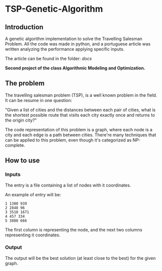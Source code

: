 # TSP-Genetic-Algorithm

## Introduction
A genetic algorithm implementation to solve the Travelling Salesman Problem.
All the code was made in python, and a portuguese article was written analyzing the performance applying specific inputs.
<p>The article can be found in the folder: <i> docs </i></p>

<b>Second project of the class Algorithmic Modeling and Optimization.</b>

## The problem
<p>The travelling salesman problem (TSP), is a well known problem in the field. It can be resume in one question:</p>
<p>"Given a list of cities and the distances between each pair of cities, what is the shortest possible route that visits each city exactly once and returns to the origin city?"</p>
<p>The code representation of this problem is a graph, where each node is a city and each edge is a path between cities. There're many techniques that can be applied to this problem, even though it's categorized as NP-complete.</p>

## How to use

### Inputs
<p>The entry is a file containing a list of nodes with it coordinates.</p>
<p>An example of entry will be:</p>
    
    1 1380 939
    2 2848 96
    3 3510 1671
    4 457 334
    5 3888 666

<p>The first column is representing the node, and the next two columns representing it coordinates.</p>

### Output

<p>The output will be the best solution (at least close to the best) for the given graph.</p>
